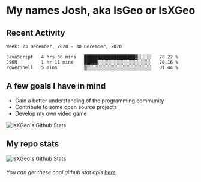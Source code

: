 <h1 align="center">My names Josh, aka IsGeo or IsXGeo</h1>

## Recent Activity
<!--START_SECTION:waka-->
```text
Week: 23 December, 2020 - 30 December, 2020

JavaScript   4 hrs 36 mins   ███████████████████▓░░░░░   78.22 % 
JSON         1 hr 11 mins    █████░░░░░░░░░░░░░░░░░░░░   20.16 % 
PowerShell   5 mins          ▒░░░░░░░░░░░░░░░░░░░░░░░░   01.44 % 
```
<!--END_SECTION:waka-->

## **A few goals I have in mind**

- Gain a better understanding of the programming community
- Contribute to some open source projects
- Develop my own video game

<img align="center" alt="IsXGeo's Github Stats" src="https://github-readme-stats.vercel.app/api/top-langs/?username=IsXGeo&layout=compact"/><br>

## **My repo stats**

<img align="center" alt="IsXGeo's Github Stats" src="https://github-readme-stats.vercel.app/api?username=IsXGeo&count_private=true&show_icons=true&include_all_commits=true"/>

###### You can get these cool github stat apis [here](https://github.com/anuraghazra/github-readme-stats).
